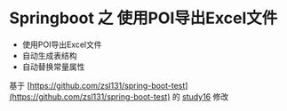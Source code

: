 # Springboot 之 使用POI导出Excel文件

+ 使用POI导出Excel文件
+ 自动生成表结构
+ 自动替换常量属性

基于 [https://github.com/zsl131/spring-boot-test](https://github.com/zsl131/spring-boot-test) 的 [study16](https://github.com/zsl131/spring-boot-test/tree/master/study16) 修改
